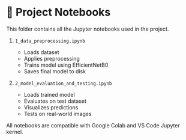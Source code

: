 # 📓 Project Notebooks

This folder contains all the Jupyter notebooks used in the project.

1. `1_data_preprocessing.ipynb`  
   - Loads dataset
   - Applies preprocessing
   - Trains model using EfficientNetB0
   - Saves final model to disk

2. `2_model_evaluation_and_testing.ipynb`  
   - Loads trained model
   - Evaluates on test dataset
   - Visualizes predictions
   - Tests on real-world images

All notebooks are compatible with Google Colab and VS Code Jupyter kernel.
